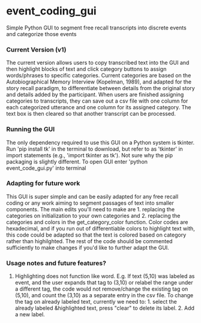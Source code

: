 # event_coding_gui
Simple Python GUI to segment free recall transcripts into discrete events and categorize those events

### Current Version (v1)
The current version allows users to copy transcribed text into the GUI and then highlight blocks of text and click category buttons to assign words/phrases to specific categories. Current categories are based on the Autobiographical Memory Interview (Kopelman, 1989), and adapted for the story recall paradigm, to differentiate between details from the original story and details added by the participant. When users are finished assigning categories to transcripts, they can save out a csv file with one column for each categorized utterance and one column for its assigned category. The text box is then cleared so that another transcript can be processed.

### Running the GUI
The only dependency required to use this GUI on a Python system is tkinter. Run 'pip install tk' in the terminal to download, but refer to as 'tkinter' in import statements (e.g., 'import tkinter as tk'). Not sure why the pip packaging is slightly different. To open GUI enter 'python event_code_gui.py' into terminal

### Adapting for future work
This GUI is super simple and can be easily adapted for any free recall coding or any work aiming to segment passages of text into smaller components. The main edits you'll need to make are 1. replacing the categories on initialization to your own categories and 2. replacing the categories and colors in the get_category_color function. Color codes are hexadecimal, and if you run out of differentiable colors to highlight text with, this code could be adapted so that the text is colored based on category rather than highilghted. The rest of the code should be commented sufficiently to make changes if you'd like to further adapt the GUI. 

### Usage notes and future features?
1. Highlighting does not function like word. E.g. If text (5,10) was labeled as event, and the user expands that tag to (3,10) or relabel the range under a different tag, the code would not remove/change the existing tag on (5,10), and count the (3,10) as a separate entry in the csv file. To change the tag on already labeled text, currently we need to: 1. select the already labeled &highlighted text, press "clear" to delete its label. 2. Add a new label. 